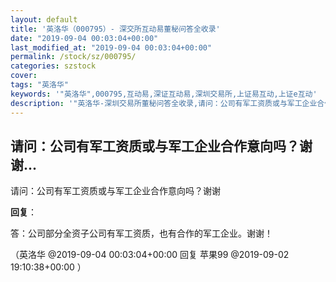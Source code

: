 ```yaml
---
layout: default
title: '英洛华（000795）- 深交所互动易董秘问答全收录'
date: "2019-09-04 00:03:04+00:00"
last_modified_at: "2019-09-04 00:03:04+00:00"
permalink: /stock/sz/000795/
categories: szstock
cover: 
tags: "英洛华"
keywords: '"英洛华",000795,互动易,深证互动易,深圳交易所,上证易互动,上证e互动'
description: '"英洛华-深圳交易所董秘问答全收录,请问：公司有军工资质或与军工企业合作意向吗？谢谢"'
---
```


## 请问：公司有军工资质或与军工企业合作意向吗？谢谢...

请问：公司有军工资质或与军工企业合作意向吗？谢谢

**回复**：

答：公司部分全资子公司有军工资质，也有合作的军工企业。谢谢！ 

（英洛华  @2019-09-04 00:03:04+00:00 回复 苹果99  @2019-09-02 19:10:38+00:00 ）

